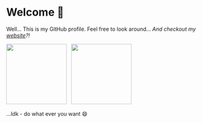 # Welcome 🖖
Well... This is my GitHub profile. Feel free to look around... _And checkout my [website](https://simonmicro.de)?!_

<div>
  <!--
    This is a dirty, hacked-together solution to somehow format these banners without using CSS (unsupported) or <table> (have borders).
    If I see you using this in production, I will hit you :P
    Hehe - here is a 🐱 !
  -->
  <img height="160" src="https://github-readme-stats.vercel.app/api?username=simonmicro&show_icons=true&theme=merko">
  <span>&nbsp;</span>
  <img height="160" src="https://github-readme-stats.vercel.app/api/top-langs/?username=simonmicro&layout=compact&theme=merko">
</div>

...Idk - do what ever you want 😄
